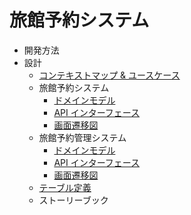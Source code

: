 # 旅館予約システム

-   開発方法
-   設計
    -   [コンテキストマップ & ユースケース](doc/context_map.md)
    -   旅館予約システム
        -   [ドメインモデル](doc/ryokan_reservation/domain_model.md)
        -   [API インターフェース](doc/ryokan_reservation/openapi.yaml)
        -   [画面遷移図](doc/ryokan_reservation/flow.md)
    -   旅館予約管理システム
        -   [ドメインモデル](doc/ryokan_reservation_admin/domain_model.md)
        -   [API インターフェース](doc/ryokan_reservation_admin/openapi.yaml)
        -   [画面遷移図](doc/ryokan_reservation_admin/flow.md)
    -   [テーブル定義](doc/table.md)
    -   ストーリーブック
